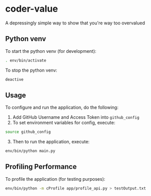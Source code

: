 # coder-value
A depressingly simple way to show that you're way too overvalued

## Python venv

To start the python venv (for development):

```bash
. env/bin/activate
```

To stop the python venv:

```bash
deactive
```

## Usage

To configure and run the application, do the following:

1. Add GitHub Username and Access Token into `github_config`
2. To set environment variables for config, execute:

```bash
source github_config
```

3. Then to run the application, execute:

```bash
env/bin/python main.py
```

## Profiling Performance

To profile the application (for testing purposes):

```bash
env/bin/python -m cProfile app/profile_api.py > testOutput.txt
```
